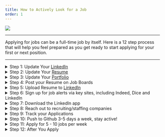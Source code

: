 ```yaml
---
title: How to Actively Look for a Job
order: 1
---
```


![](./assets/jobsearch.gif)

---

Applying for jobs can be a full-time job by itself. Here is a 12 step process
that will help you feel prepared as you get ready to start applying for your
first or next position.

---

<details>
  <summary>Step 1: Update Your <a href="../career-prep/branding">LinkedIn</a></summary>
  <ul>
    <li>Do you have a Professional Picture?</li>
    <li>Did you update your Headline?</li>
    <li>Does your Description sell you?</li>
    <li>Is your Experience up to date?</li>
    <li>Is your Education correct?</li>
    <li>Have you added any Volunteer Experience?</li>
    <li>Do you have your Skills listed for endorsements?</li>
    <li>Have you listed any projects under Accomplishments?</li>
    <li>Do you have your Skills listed for endorsements?</li>
    <li>Have you asked for Recommendations?
      <ul>
        <li>Reach out to Coworkers/Supervisors</li>
        <li>Reach out to Classmates</li>
      </ul>
    </li>
    <li>Have you added Interests?
    <ul>
        <li>Add some of the companies you are interested in</li>
      </ul></li>
    <li>Have you personalized your URL to remove the junk numbers at the end?</li>
  </ul>
</details>

<details>
  <summary>Step 2: Update Your <a href="../career-prep/resumes">Resume</a></summary>
  <ul>
    <li>Is your Contact Info up to date and working?
      <ul>
        <li>Phone</li>
        <li>Email</li>
        <li>LinkedIn</li>
        <li>GitHub</li>
        <li>Portfolio</li>
      </ul>
    </li>
    <li>Have you updated your Skills?</li>
    <li>Is your Experience up to date?</li>
    <li>Is your Education correct?</li>
    <li>Has your Resume been reviewed by two people?</li>
  </ul>
</details>

<details>
  <summary>Step 3: Update Your <a href="../career-prep/portfolios">Portfolio</a></summary>
  <ul>
    <li>Is your Contact Info up to date and working?
      <ul>
        <li>Phone</li>
        <li>Email</li>
        <li>LinkedIn</li>
        <li>GitHub</li>
      </ul>
    </li>
    <li>Have you updated your Skills?</li>
    <li>Have you displayed 3 - 5 projects?</li>
    <li>Is your design responsive?</li>
    <li>Has your Portfolio been reviewed by two people?</li>
  </ul>
</details>

<details>
  <summary>Step 4: Post your Resume on Job Boards</summary>
  <ul>
    <li><a href="https://www.indeed.com/">Indeed</a></li>
    <li><a href="https://www.dice.com">Dice</a></li>
    <li><a href="https://www.monster.com">Monster</a></li>
    <li><a href="https://www.careerbuilder.com">CareerBuilder</a></li>
    <li><a href="https://www.ziprecruiter.com">ZipRecruiter</a></li>
  </ul>
</details>

<details>
  <summary>Step 5: Upload Resume to <a href="https://www.linkedin.com">LinkedIn</a></summary>
  <ul>
    <li><a href="https://www.linkedin.com/help/linkedin/answer/161/upload-your-resume-to-linkedin?lang=en">Upload Your Resume to LinkedIn</a></li>
    <li><a href="https://www.zipjob.com/blog/upload-resume-linkedin/">How to Upload Your Resume on LinkedIn in 2020 (+ Examples)</a></li>
  </ul>
</details>

<details>
  <summary>Step 6: Sign up for job alerts via key sites, including Indeed, Dice and LinkedIn</summary>
  <ul>
    <li>Find more job posting sites on the<a href="../career-looking/job-resources"> Job Search Resources</a></li>
  </ul>
</details>

<details>
  <summary>Step 7: Download the LinkedIn app</summary>
  <ul>
    <li><a href="https://apps.apple.com/us/app/id288429040"> IPhone</a></li>
    <li><a href="https://play.google.com/store/apps/details?id=com.linkedin.android&hl=en_US"> Google Play</a></li>
  </ul>
</details>

<details>
  <summary>Step 8: Reach out to recruiting/staffing companies</summary>
  <ul>
    <li><a href="https://itcareers.apexsystems.com/"> Apex Systems</a></li>
    <li><a href="https://www.tential.com/"> Tential</a></li>
    <li><a href="https://www.hays.com/"> Hays</a></li>
    <li><a href="https://www.fullstacktalent.com/"> FullStack Talent</a></li>
    <li><a href="https://www.roberthalf.com/"> Robert Half</a></li>
    <li><a href="https://www.kforce.com/"> KForce</a></li>
  </ul>
</details>

<details>
  <summary>Step 9: Track your Applications</summary>
  <ul>
    <li>Use <a href="https://www.trello.com"> Trello</a> or another method to track your job
  applications</li>
    <ul>
      <li>Recent grads using Career Support MUST use Trello to ping Katherine for
    Letters of Recommendation</li>
    </ul>
    <li>Read how at <a href="../career-looking/trello"> Tracking your Applications with Trello</a></li>
  </ul>
</details>

<details>
  <summary>Step 10: Push to Github 3-5 days a week, stay active!</summary>
  <ul>
    <li>Employers, especially developers that interview you will want to see that you
  are actively building, learning, and developing</li>
  </ul>
</details>

<details>
  <summary>Step 11: Apply for 5 - 10 jobs per week</summary>
  <ul>
    <li>Research each company - find their narrative</li>
    <li>Update Resume to highlight what you need for the position, if applicable</li>
    <li>Write a <a href="../career-prep/cover-letters">Cover Letter</a>
      <ul>
        <li>Include company narrative</li>
        <li>Speak to why you would be an asset to them/ the position</li>
        <li>Include a link to your portfolio</li>
        <li>Close with what you hope the next step might be</li>
        <li>Keep it relevant to the position/company</li>
        <li>Don’t make it too long, you have about 7 seconds to catch them</li>
        <li>Reviewed by two people or place in Slack #feedback-requests</li>
        <li>FYI: Google docs will let you set up edit access that allows people to
        leave comments</li>
      </ul>
    </li>
  </ul>
</details>

<details>
  <summary>Step 12: After You Apply</summary>
  <ul>
    <li>One Week After Applying - No Interview Scheduled/ No Response
      <ul>
      <li>Ping your Campus Director asking for a recommendation</li>
      <li>See <a href="../career-looking/trello">Tracking your Applications with Trello</a> for help doing this</li>
      </ul>
    </li>
    <li>1st Interview
      <ul>
        <li>Gather information on next steps:
          <ul>
            <li>Find out email and contact for when you want a rec sent</li>
            <li>Find out hiring timeline
              <ul>
                <li>If the company is moving fast to hire:
                  <ul>
                    <li>Ping your Campus Director for rec immediately and let them know it needs to be sent ASAP</li>
                  </ul>
                </li>
                <li>If the company will be waiting for a few weeks to make a decision:
                  <ul>
                    <li>Ping your Campus Director and let them know it does not need to be sent for about a week</li>
                  </ul>
                </li>
              </ul>
            </li>
          </ul>
        </li>
        <li>After you Interview send a Thank You Email
          <ul>
            <li><a href="https://www.indeed.com/career-advice/interviewing/sample-thank-you-letter-after-interview">4 Sample Thank-You Letter After Interview Examples</a></li>
            <li><a href="https://zety.com/blog/thank-you-email-after-an-interview">Thank You Email After an Interview: 6 Sample Notes for All Jobs</a></li>
            <li><a href="https://www.roberthalf.com/blog/job-interview-tips/how-to-write-thank-you-emails-after-interviews">How to Write Thank-You Emails After Interviews</a></li>
          </ul>
        </li>
      </ul>
    </li>
    <li>One Month after applying/ interviewing
      <ul>
        <li>Email to check in to see if the position is still open</li>
        <li>Relate back to why you would be a great fit for the position/company</li>
        <li>Relate back to something that you learned or were impressed by in the
  interview</li>
      </ul>
    </li>
    <li>If Denied
      <ul>
        <li>Send a follow-up email thanking them again for the opportunity</li>
        <li>Ask if they would be willing to provide feedback</li>
        <li>Relate back to something that you learned in the interview</li>
      </ul>
    </li>
  </ul>
</details>

<!-- ###### [Download the Career Support Checklist](./assets/cs-checklist.pdf) -->
